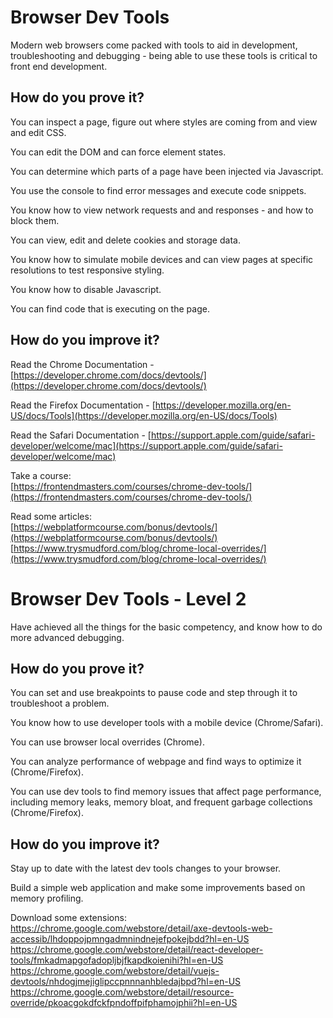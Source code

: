 # Browser Dev Tools

Modern web browsers come packed with tools to aid in development, troubleshooting and debugging - being able to use these tools is critical to front end development.

## How do you prove it?

You can inspect a page, figure out where styles are coming from and view and edit CSS.

You can edit the DOM and can force element states.

You can determine which parts of a page have been injected via Javascript.

You use the console to find error messages and execute code snippets.

You know how to view network requests and and responses - and how to block them.

You can view, edit and delete cookies and storage data.

You know how to simulate mobile devices and can view pages at specific resolutions to test responsive styling.

You know how to disable Javascript.

You can find code that is executing on the page.

## How do you improve it?

Read the Chrome Documentation - [https://developer.chrome.com/docs/devtools/](https://developer.chrome.com/docs/devtools/)

Read the Firefox Documentation - [https://developer.mozilla.org/en-US/docs/Tools](https://developer.mozilla.org/en-US/docs/Tools)

Read the Safari Documentation - [https://support.apple.com/guide/safari-developer/welcome/mac](https://support.apple.com/guide/safari-developer/welcome/mac)

Take a course:  
[https://frontendmasters.com/courses/chrome-dev-tools/](https://frontendmasters.com/courses/chrome-dev-tools/)  

Read some articles:  
[https://webplatformcourse.com/bonus/devtools/](https://webplatformcourse.com/bonus/devtools/)  
[https://www.trysmudford.com/blog/chrome-local-overrides/](https://www.trysmudford.com/blog/chrome-local-overrides/)  

# Browser Dev Tools - Level 2

Have achieved all the things for the basic competency, and know how to do more advanced debugging.

## How do you prove it?

You can set and use breakpoints to pause code and step through it to troubleshoot a problem.

You know how to use developer tools with a mobile device (Chrome/Safari).

You can use browser local overrides (Chrome).

You can analyze performance of webpage and find ways to optimize it (Chrome/Firefox).

You can use dev tools to find memory issues that affect page performance, including memory leaks, memory bloat, and frequent garbage collections (Chrome/Firefox).

## How do you improve it?

Stay up to date with the latest dev tools changes to your browser.

Build a simple web application and make some improvements based on memory profiling.

Download some extensions:  
https://chrome.google.com/webstore/detail/axe-devtools-web-accessib/lhdoppojpmngadmnindnejefpokejbdd?hl=en-US
https://chrome.google.com/webstore/detail/react-developer-tools/fmkadmapgofadopljbjfkapdkoienihi?hl=en-US
https://chrome.google.com/webstore/detail/vuejs-devtools/nhdogjmejiglipccpnnnanhbledajbpd?hl=en-US
https://chrome.google.com/webstore/detail/resource-override/pkoacgokdfckfpndoffpifphamojphii?hl=en-US
